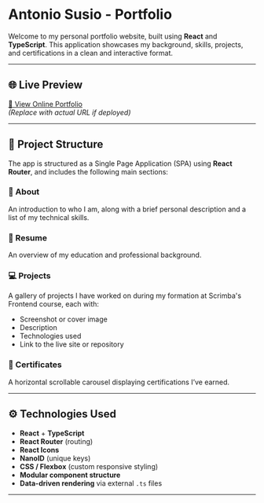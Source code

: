 # Antonio Susio - Portfolio

Welcome to my personal portfolio website, built using **React** and **TypeScript**. This application showcases my background, skills, projects, and certifications in a clean and interactive format.

---

## 🌐 Live Preview

[🔗 View Online Portfolio](https://your-portfolio-url.com)  
_(Replace with actual URL if deployed)_

---

## 📁 Project Structure

The app is structured as a Single Page Application (SPA) using **React Router**, and includes the following main sections:

### 📄 About

An introduction to who I am, along with a brief personal description and a list of my technical skills.

### 📜 Resume

An overview of my education and professional background.

### 💻 Projects

A gallery of projects I have worked on during my formation at Scrimba's Frontend course, each with:

- Screenshot or cover image
- Description
- Technologies used
- Link to the live site or repository

### 📑 Certificates

A horizontal scrollable carousel displaying certifications I’ve earned.

---

## ⚙️ Technologies Used

- **React** + **TypeScript**
- **React Router** (routing)
- **React Icons**
- **NanoID** (unique keys)
- **CSS / Flexbox** (custom responsive styling)
- **Modular component structure**
- **Data-driven rendering** via external `.ts` files

---
